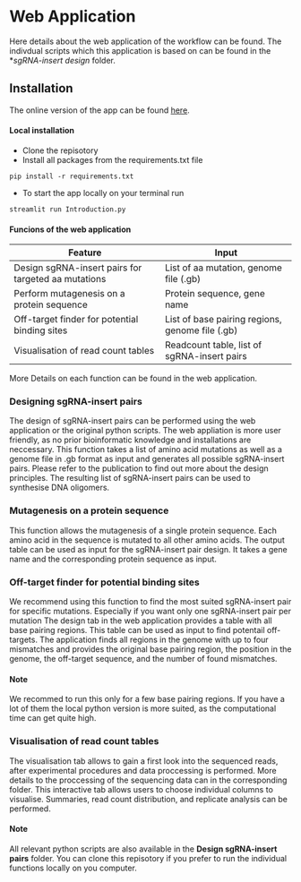 # Web Application
Here details about the web application of the workflow can be found. The indivdual scripts which this application is based on can be found in the **sgRNA-insert design* folder.

## Installation

The online version  of the app can be found [here](https://linkgenvarphen-workflow-fmtmodttijhjuucxbvr9z7.streamlit.app/).

#### Local installation
- Clone the repisotory
- Install all packages from the requirements.txt file
```
pip install -r requirements.txt
```
- To start the app locally on your terminal run
```
streamlit run Introduction.py
```
#### Funcions of the web application
| Feature                                             | Input|
|-----------------------------------------------------| --------|
| Design sgRNA-insert pairs for targeted aa mutations | List of aa mutation, genome file (.gb)  |
| Perform mutagenesis on a protein sequence           | Protein sequence, gene name|
| Off-target finder for potential binding sites       | List of base pairing regions, genome file (.gb)|
| Visualisation of read count tables                  | Readcount table, list of sgRNA-insert pairs  |

More Details on each function can be found in the web application.

### Designing sgRNA-insert pairs
The design of sgRNA-insert pairs can be performed using the web application or the original python scripts. The web appliation is more user friendly, as no prior bioinformatic knowledge and 
installations are neccessary. This function takes a list of amino acid mutations as well as a genome file in .gb format as input and generates all possible sgRNA-insert pairs. Please refer to the publication to find out more about the design principles. The resulting list of sgRNA-insert pairs can be used to synthesise DNA oligomers. 

### Mutagenesis on a protein sequence
This function allows the mutagenesis of a single protein sequence. Each amino acid in the sequence is mutated to all other amino acids. The output table can 
be used as input for the sgRNA-insert pair design. It takes a gene name and the corresponding protein sequence as input.

### Off-target finder for potential binding sites
We recommend using this function to find the most suited sgRNA-insert pair for specific mutations. Especially if you want only one sgRNA-insert pair per mutation The design tab in the web application provides a table with all base pairing regions. This table can be used as input to find potentail off-targets. The application finds all regions in the genome with up to four mismatches and provides the original base pairing region, the position in the genome, the off-target sequence, and the number of found mismatches.
#### Note
We recommed to run this only for a few base pairing regions. If you have a lot of them the local python version is more suited, as the computational time can get quite high.

### Visualisation of read count tables
The visualisation tab allows to gain a first look into the sequenced reads, after experimental procedures and data proccessing is performed. More details to the proccessing of the sequencing data can in the corresponding folder. 
This interactive tab allows users to choose individual columns to visualise. Summaries, read count distribution, and replicate analysis can be performed. 


#### Note
All relevant python scripts are also available in the **Design sgRNA-insert pairs** folder. You can clone this repisotory if you prefer to run the individual functions locally on you computer.